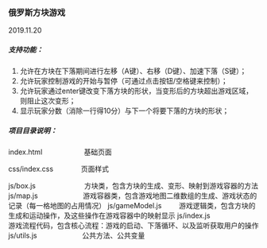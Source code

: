 
### 俄罗斯方块游戏
2019.11.20

##### 支持功能：
1. 允许在方块在下落期间进行左移（A键）、右移（D键）、加速下落（S键）；
2. 允许玩家控制游戏的开始与暂停（可通过点击按钮/空格键来控制）；
3. 允许玩家通过enter键改变下落方块的形状，当变形后的方块超出游戏区域，则阻止这次变形；
4. 显示玩家分数（消除一行得10分）与下一个将要下落的方块的形状；


##### 项目目录说明：
index.html&emsp;&emsp;&emsp;&emsp;&emsp;&emsp;基础页面

css/index.css&emsp;&emsp;&emsp;&emsp;页面样式

js/box.js&emsp;&emsp;&emsp;&emsp;&emsp;&emsp;&ensp;&ensp;方块类，包含方块的生成、变形、映射到游戏容器的方法
js/map.js&emsp;&emsp;&emsp;&emsp;&emsp;&emsp;&ensp;游戏容器类，包含游戏地图二维数组的生成、游戏状态的记录（每一格地图的占用情况）
js/gameModel.js&emsp;&emsp;&ensp;游戏逻辑类，包含方块的生成和运动操作，及这些操作在游戏容器中的映射显示
js/index.js&emsp;&emsp;&emsp;&emsp;&emsp;&ensp;&ensp;游戏流程代码，包含核心流程：游戏的启动、下落循环、以及监听获取用户的操作
js/utils.js&emsp;&emsp;&emsp;&emsp;&emsp;&emsp;&ensp;公共方法、公共变量
